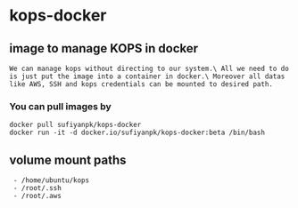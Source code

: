 # kops-docker
## image to manage KOPS in docker 
```
We can manage kops without directing to our system.\ All we need to do is just put the image into a container in docker.\ Moreover all datas like AWS, SSH and kops credentials can be mounted to desired path.
```
### You can pull images by 
``` 
docker pull sufiyanpk/kops-docker
docker run -it -d docker.io/sufiyanpk/kops-docker:beta /bin/bash
```
## volume mount paths
```
 - /home/ubuntu/kops 
 - /root/.ssh 
 - /root/.aws
```
